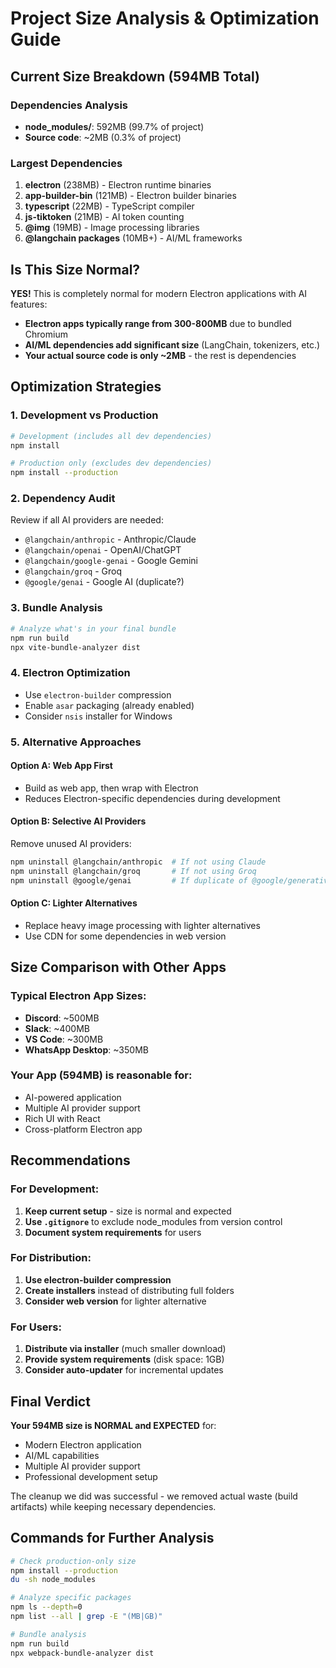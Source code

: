 # Project Size Analysis & Optimization Guide

## Current Size Breakdown (594MB Total)

### Dependencies Analysis
- **node_modules/**: 592MB (99.7% of project)
- **Source code**: ~2MB (0.3% of project)

### Largest Dependencies
1. **electron** (238MB) - Electron runtime binaries
2. **app-builder-bin** (121MB) - Electron builder binaries
3. **typescript** (22MB) - TypeScript compiler
4. **js-tiktoken** (21MB) - AI token counting
5. **@img** (19MB) - Image processing libraries
6. **@langchain packages** (10MB+) - AI/ML frameworks

## Is This Size Normal?

**YES!** This is completely normal for modern Electron applications with AI features:

- **Electron apps typically range from 300-800MB** due to bundled Chromium
- **AI/ML dependencies add significant size** (LangChain, tokenizers, etc.)
- **Your actual source code is only ~2MB** - the rest is dependencies

## Optimization Strategies

### 1. Development vs Production
```bash
# Development (includes all dev dependencies)
npm install

# Production only (excludes dev dependencies)
npm install --production
```

### 2. Dependency Audit
Review if all AI providers are needed:
- `@langchain/anthropic` - Anthropic/Claude
- `@langchain/openai` - OpenAI/ChatGPT  
- `@langchain/google-genai` - Google Gemini
- `@langchain/groq` - Groq
- `@google/genai` - Google AI (duplicate?)

### 3. Bundle Analysis
```bash
# Analyze what's in your final bundle
npm run build
npx vite-bundle-analyzer dist
```

### 4. Electron Optimization
- Use `electron-builder` compression
- Enable `asar` packaging (already enabled)
- Consider `nsis` installer for Windows

### 5. Alternative Approaches

#### Option A: Web App First
- Build as web app, then wrap with Electron
- Reduces Electron-specific dependencies during development

#### Option B: Selective AI Providers
Remove unused AI providers:
```bash
npm uninstall @langchain/anthropic  # If not using Claude
npm uninstall @langchain/groq       # If not using Groq
npm uninstall @google/genai         # If duplicate of @google/generative-ai
```

#### Option C: Lighter Alternatives
- Replace heavy image processing with lighter alternatives
- Use CDN for some dependencies in web version

## Size Comparison with Other Apps

### Typical Electron App Sizes:
- **Discord**: ~500MB
- **Slack**: ~400MB  
- **VS Code**: ~300MB
- **WhatsApp Desktop**: ~350MB

### Your App (594MB) is reasonable for:
- AI-powered application
- Multiple AI provider support
- Rich UI with React
- Cross-platform Electron app

## Recommendations

### For Development:
1. **Keep current setup** - size is normal and expected
2. **Use `.gitignore`** to exclude node_modules from version control
3. **Document system requirements** for users

### For Distribution:
1. **Use electron-builder compression**
2. **Create installers** instead of distributing full folders
3. **Consider web version** for lighter alternative

### For Users:
1. **Distribute via installer** (much smaller download)
2. **Provide system requirements** (disk space: 1GB)
3. **Consider auto-updater** for incremental updates

## Final Verdict

**Your 594MB size is NORMAL and EXPECTED** for:
- Modern Electron application
- AI/ML capabilities  
- Multiple AI provider support
- Professional development setup

The cleanup we did was successful - we removed actual waste (build artifacts) while keeping necessary dependencies.

## Commands for Further Analysis

```bash
# Check production-only size
npm install --production
du -sh node_modules

# Analyze specific packages
npm ls --depth=0
npm list --all | grep -E "(MB|GB)"

# Bundle analysis
npm run build
npx webpack-bundle-analyzer dist
```
